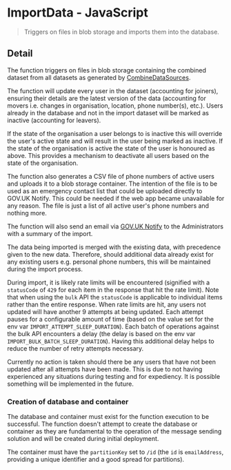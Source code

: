# ImportData - JavaScript

> Triggers on files in blob storage and imports them into the database.

## Detail

The function triggers on files in blob storage containing the combined dataset
from all datasets as generated by [CombineDataSources](../CombineDataSources).

The function will update every user in the dataset (accounting for joiners),
ensuring their details are the latest version of the data (accounting for
movers i.e. changes in organisation, location, phone number(s), etc.). Users
already in the database and not in the import dataset will be marked
as inactive (accounting for leavers).

If the state of the organisation a user belongs to is inactive this will
override the user's active state and will result in the user being marked as
inactive. If the state of the organisation is active the state of the user is
honoured as above. This provides a mechanism to deactivate all users based on
the state of the organisation.

The function also generates a CSV file of phone numbers of active users and
uploads it to a blob storage container. The intention of the file is to be used
as an emergency contact list that could be uploaded directly to GOV.UK Notify.
This could be needed if the web app became unavailable for any reason.
The file is just a list of all active user's phone numbers and nothing more.

The function will also send an email via
[GOV.UK Notify](https://docs.notifications.service.gov.uk/node.html#send-an-email)
to the Administrators with a summary of the import.

The data being imported is merged with the existing data, with precedence given
to the new data. Therefore, should additional data already exist for any
existing users e.g. personal phone numbers, this will be maintained during the
import process.

During import, it is likely rate limits will be encountered (signified with a
`statusCode` of `429` for each item in the response that hit the rate limit).
Note that when using the `bulk` API the `statusCode` is applicable to
individual items rather than the entire response. When rate limits are hit, any
users not updated will have another 9 attempts at being updated. Each attempt
pauses for a configurable amount of time (based on the value set for the env
var `IMPORT_ATTEMPT_SLEEP_DURATION`). Each batch of operations against the bulk
API encounters a delay (the delay is based on the env var
`IMPORT_BULK_BATCH_SLEEP_DURATION`). Having this additional delay helps to
reduce the number of retry attempts necessary.

Currently no action is taken should there be any users that have not been
updated after all attempts have been made. This is due to not having
experienced any situations during testing and for expediency. It is possible
something will be implemented in the future.

### Creation of database and container

The database and container must exist for the function execution to be
successful. The function doesn't attempt to create the database or container
as they are fundamental to the operation of the message sending solution and
will be created during initial deployment.

The container must have the `partitionKey` set to `/id` (the `id` is
`emailAddress`, providing a unique identifier and a good spread for
partitions).
